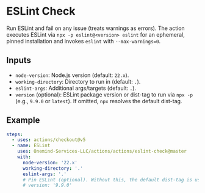 # ESLint Check

Run ESLint and fail on any issue (treats warnings as errors). The action executes ESLint via `npx -p eslint@<version> eslint` for an ephemeral, pinned installation and invokes `eslint` with `--max-warnings=0`.

## Inputs

- `node-version`: Node.js version (default: `22.x`).
- `working-directory`: Directory to run in (default: `.`).
- `eslint-args`: Additional args/targets (default: `.`).
- `version` (optional): ESLint package version or dist-tag to run via `npx -p` (e.g., `9.9.0` or `latest`). If omitted, `npx` resolves the default dist-tag.

## Example

```yaml
steps:
  - uses: actions/checkout@v5
  - name: ESLint
    uses: Onemind-Services-LLC/actions/actions/eslint-check@master
    with:
      node-version: '22.x'
      working-directory: '.'
      eslint-args: '.'
      # Pin ESLint (optional). Without this, the default dist-tag is used.
      # version: '9.9.0'
```
